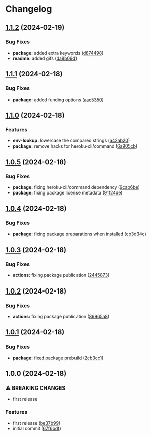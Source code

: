 # Changelog

## [1.1.2](https://github.com/lancedikson/heroku-env-lookup/compare/v1.1.1...v1.1.2) (2024-02-19)


### Bug Fixes

* **package:** added extra keywords ([d874498](https://github.com/lancedikson/heroku-env-lookup/commit/d8744987a0f7da8b3f55921f8d817c7ae11e7717))
* **readme:** added gifs ([da8b09d](https://github.com/lancedikson/heroku-env-lookup/commit/da8b09dd3741246a850c86484e704ed5adb24c3e))

## [1.1.1](https://github.com/lancedikson/heroku-env-lookup/compare/v1.1.0...v1.1.1) (2024-02-18)


### Bug Fixes

* **package:** added funding options ([aac5350](https://github.com/lancedikson/heroku-env-lookup/commit/aac5350b8d821a0f80cce9c7cfe5a606fb62aeb6))

## [1.1.0](https://github.com/lancedikson/heroku-env-lookup/compare/v1.0.5...v1.1.0) (2024-02-18)


### Features

* **env-lookup:** lowercase the compared strings ([a42ab20](https://github.com/lancedikson/heroku-env-lookup/commit/a42ab205e3d465937841074ce3c870f1b41eef59))
* **package:** remove hacks for heroku-cli/command ([6a905cb](https://github.com/lancedikson/heroku-env-lookup/commit/6a905cba2681ad6856692a0d4b3abd4c8c39fd5e))

## [1.0.5](https://github.com/lancedikson/heroku-env-lookup/compare/v1.0.4...v1.0.5) (2024-02-18)


### Bug Fixes

* **package:** fixing heroku-cli/command dependency ([9cab6be](https://github.com/lancedikson/heroku-env-lookup/commit/9cab6bebd1aa1b5b480e11db75d087c7cffd8794))
* **package:** fixing package license metadata ([91f24de](https://github.com/lancedikson/heroku-env-lookup/commit/91f24de8b697b5b084d685f78567baff7ba8e939))

## [1.0.4](https://github.com/lancedikson/heroku-env-lookup/compare/v1.0.3...v1.0.4) (2024-02-18)


### Bug Fixes

* **package:** fixing package preparations when installed ([cb3d34c](https://github.com/lancedikson/heroku-env-lookup/commit/cb3d34c5e7b27719b1f5d6a121565aa0668bc22f))

## [1.0.3](https://github.com/lancedikson/heroku-env-lookup/compare/v1.0.2...v1.0.3) (2024-02-18)


### Bug Fixes

* **actions:** fixing package publication ([2445873](https://github.com/lancedikson/heroku-env-lookup/commit/24458736c8497ebfedf9689c4992138158a9945b))

## [1.0.2](https://github.com/lancedikson/heroku-env-lookup/compare/v1.0.1...v1.0.2) (2024-02-18)


### Bug Fixes

* **actions:** fixing package publication ([89965a8](https://github.com/lancedikson/heroku-env-lookup/commit/89965a8a6ba1b623957098b63716bae5b18bfd24))

## [1.0.1](https://github.com/lancedikson/heroku-env-lookup/compare/v1.0.0...v1.0.1) (2024-02-18)


### Bug Fixes

* **package:** fixed package prebuild ([2cb3cc1](https://github.com/lancedikson/heroku-env-lookup/commit/2cb3cc1368ba0d39c59ebe9c940e30e9594c619c))

## 1.0.0 (2024-02-18)


### ⚠ BREAKING CHANGES

* first release

### Features

* first release ([be37b99](https://github.com/lancedikson/heroku-env-lookup/commit/be37b991d86779c0988883ffcf85ffcc9736592b))
* initial commit ([67f6bdf](https://github.com/lancedikson/heroku-env-lookup/commit/67f6bdf82124528d34247fe8574ca7d9c6d141bc))
